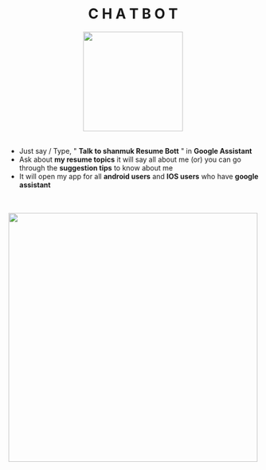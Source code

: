 <h1 style="text-align:center">C H A T  B O T</h1>
 
<p align="center">
  <img widht ="200" height="200" src="https://user-images.githubusercontent.com/55943851/89507940-d4290a80-d7ea-11ea-9ec1-9999cfcd960e.jpg"><br><br>
</p>
  

 -  Just say / Type, " **Talk to shanmuk Resume Bott** " in **Google Assistant**
 -  Ask about **my resume topics** it will say all about me (or) you can go through the **suggestion tips** to know about me
 -  It will open my app for all **android users** and **IOS users** who have **google assistant**



<p align="center"><br><br>
  <img widht ="500" height="500" src="https://user-images.githubusercontent.com/55943851/125187822-22daf200-e24f-11eb-9916-03e95f033305.jpg">
</p>
